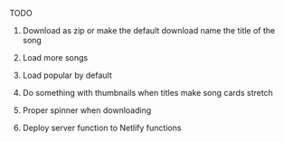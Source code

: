 TODO

1. Download as zip or make the default download name the title of the song

1. Load more songs

1. Load popular by default

1. Do something with thumbnails when titles make song cards stretch

1. Proper spinner when downloading

1. Deploy server function to Netlify functions
